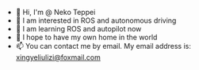 -  👋  Hi, I'm @ Neko Teppei
-  👀  I am interested in ROS and autonomous driving
-  🌱  I am learning ROS and autopilot now
-  💞 I hope to have my own home in the world
-  📫  You can contact me by email. My email address is: xingyeliulizi@foxmail.com

<!---
Neko-Teppei/Neko-Teppei is a ✨ special ✨ repository because its `README.md` (this file) appears on your GitHub profile.
You can click the Preview link to take a look at your changes.
--->
